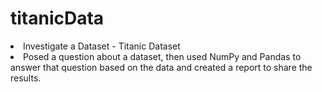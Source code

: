 # titanicData
<li>Investigate a Dataset - Titanic Dataset</li>
<li>Posed a question about a dataset, then used NumPy and Pandas to answer that question based on the data and created a report to share the results.</li>
